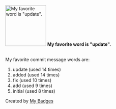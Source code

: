 <img src="https://my-badges.github.io/my-badges/favorite-word.png" alt="My favorite word is &quot;update&quot;." title="My favorite word is &quot;update&quot;." width="128">
<strong>My favorite word is &quot;update&quot;.</strong>
<br><br>

My favorite commit message words are:

1. update (used 14 times)
2. added (used 14 times)
3. fix (used 10 times)
4. add (used 9 times)
5. initial (used 8 times)


Created by <a href="https://github.com/my-badges/my-badges">My Badges</a>